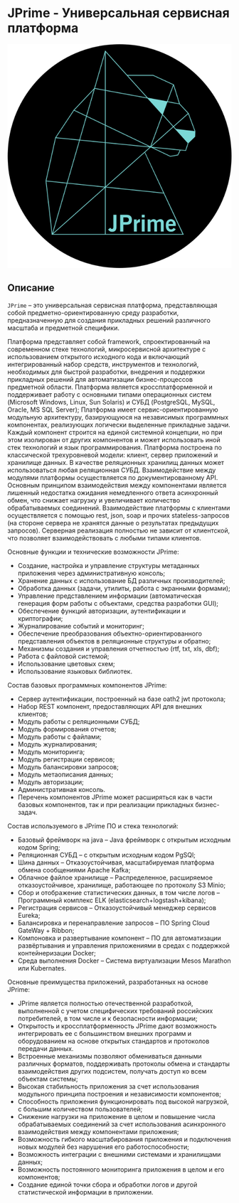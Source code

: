 # JPrime - Универсальная сервисная платформа

![JPrime][logo]

[logo]: https://github.com/OOO-MetaPrime/jprime/blob/master/docs/JPrime.png?raw=true "JPrime"

## Описание
 
`JPrime` – это универсальная сервисная платформа, представляющая собой предметно-ориентированную среду разработки, предназначенную для создания прикладных решений различного масштаба и предметной специфики.

Платформа представляет собой framework, спроектированный на современном стеке технологий, микросервисной архитектуре с использованием открытого исходного кода и включающий интегрированный набор средств, инструментов и технологий, необходимых для быстрой разработки, внедрения и поддержки прикладных решений для автоматизации бизнес-процессов предметной области.
Платформа является кроссплатформенной и поддерживает работу с основными типами операционных систем (Microsoft Windows, Linux, Sun Solaris) и СУБД (PostgreSQL, MySQL, Oracle, MS SQL Server);
Платформа имеет сервис-ориентированную модульную архитектуру, базирующуюся на независимых программных компонентах, реализующих логически выделенные прикладные задачи. Каждый компонент строится на единой системной концепции, но при этом изолирован от других компонентов и может использовать иной стек технологий и язык программирования.
Платформа построена по классической трехуровневой модели: клиент, сервер приложений и хранилище данных. В качестве реляционных хранилищ данных может использоваться любая реляционная СУБД.
Взаимодействие между модулями платформы осуществляется по документированному API. Основным принципом взаимодействия между компонентами является лишенный недостатка ожидания немедленного ответа асинхронный обмен, что снижает нагрузку и увеличивает количество обрабатываемых соединений.
Взаимодействие платформы с клиентами осуществляется с помощью rest, json, soap и прочих stateless-запросов (на стороне сервера не хранятся данные о результатах предыдущих запросов). Серверная реализация полностью не зависит от клиентской, что позволяет взаимодействовать с любыми типами клиентов.

Основные функции и технические возможности JPrime:

* Создание, настройка и управление структуры метаданных приложения через административную консоль;
* Хранение данных с использование БД различных производителей;
* Обработка данных (задачи, утилиты, работа с экранными формами);
* Управление представлением информации (автоматическая генерация форм работы с объектами, средства разработки GUI);
* Обеспечение функций авторизации, аутентификации и криптографии;
* Журналирование событий и мониторинг;
* Обеспечение преобразования объектно-ориентированного представления объектов в реляционные структуры и обратно;
* Механизмы создания и управления отчетностью (rtf, txt, xls, dbf);
* Работа с файловой системой;
* Использование цветовых схем;
* Использование языковых библиотек.

Состав базовых программных компонентов JPrime:
* Сервер аутентификации, построенный на базе oath2 jwt протокола;
* Набор REST компонент, предоставляющих API для внешних клиентов;
* Модуль работы с реляционными СУБД;
* Модуль формирования отчетов;
* Модуль работы с файлами;
* Модуль журналирования;
* Модуль мониторинга;
* Модуль регистрации сервисов;
* Модуль балансировки запросов;
* Модуль метаописания данных;
* Модуль авторизации;
* Административная консоль.
* Перечень компонентов JPrime может расширяться как в части базовых компонентов, так и при реализации прикладных бизнес-задач.

Состав используемого в JPrime ПО и стека технологий:
* Базовый фреймворк на java – Java фреймворк с открытым исходным кодом Spring;
* Реляционная СУБД – с открытым исходным кодом PgSQl;
* Шина данных – Отказоустойчивая, масштабируемая платформа обмена сообщениями Apache Kafka;
* Облачное файлое хранилище – Распределенное, расширяемое отказоустойчивое, хранилище, работающее по протоколу S3 Minio;
* Сбор и отображение статистических данных, в том числе логов – Программный комплекс ELK (elasticsearch+logstash+kibana);
* Регистрация сервисов – Отказоустойчивый менеджер сервисов Eureka;
* Балансировка и перенаправление запросов – ПО Spring Cloud GateWay + Ribbon;
* Компоновка и развертывание компонент – ПО для автоматизации развёртывания и управления приложениями в средах с поддержкой контейнеризации Docker;
* Среда выполнения Docker – Система виртуализации Mesos Marathon или Kubernates.

Основные преимущества приложений, разработанных на основе JPrime:
* JPrime является полностью отечественной разработкой, выполненной с учетом специфических требований российских потребителей, в том числе и к безопасности информации;
* Открытость и кроссплатформенность JPrime дают возможность интегрировать ее с большинством внешних программ и оборудованием на основе открытых стандартов и протоколов передачи данных.
* Встроенные механизмы позволяют обмениваться данными различных форматов, поддерживать протоколы обмена и стандарты взаимодействия других подсистем, получать доступ ко всем объектам системы;
* Высокая стабильность приложения за счет использования модульного принципа построения и независимости компонентов;
* Способность приложения функционировать под высокой нагрузкой, с большим количеством пользователей;
* Снижение нагрузки на приложение в целом и повышение числа обрабатываемых соединений за счет использования асинхронного взаимодействия между компонентами приложения;
* Возможность гибкого масштабирования приложения и подключения новых модулей без нарушения его работоспособности;
* Возможность интеграции с внешними системами и хранилищами данных;
* Возможность постоянного мониторинга приложения в целом и его компонентов;
* Создание единой точки сбора и обработки логов и другой статистической информации в приложении.